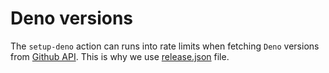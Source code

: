 # Deno versions

The `setup-deno` action can runs into rate limits when fetching `Deno` versions from [Github API](https://api.github.com/repos/denoland/deno/tags). This is why we use [release.json](./release.json) file.
